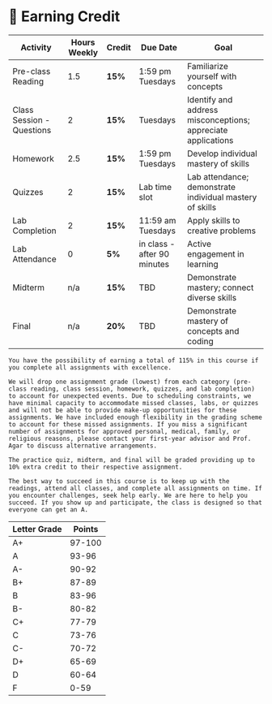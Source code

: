 # 💯 Earning Credit

| Activity            | Hours Weekly | Credit | Due Date         | Goal                                         |
|---------------------|--------------|--------|------------------|---------------------------------------------|
| Pre-class Reading   | 1.5          | **15%** | 1:59 pm Tuesdays | Familiarize yourself with concepts          |
| Class Session - Questions | 2    | **15%** | Tuesdays         | Identify and address misconceptions; appreciate applications |
| Homework            | 2.5          | **15%** | 1:59 pm Tuesdays | Develop individual mastery of skills        |
| Quizzes             | 2            | **15%** | Lab time slot    | Lab attendance; demonstrate individual mastery of skills |
| Lab Completion      | 2            | **15%** | 11:59 am Tuesdays| Apply skills to creative problems           |
| Lab Attendance      | 0            | **5%** | in class - after 90 minutes | Active engagement in learning           |
| Midterm             | n/a          | **15%** | TBD              | Demonstrate mastery; connect diverse skills |
| Final               | n/a          | **20%** | TBD              | Demonstrate mastery of concepts and coding  |


```{note}
You have the possibility of earning a total of 115% in this course if you complete all assignments with excellence.
```

```{note}
We will drop one assignment grade (lowest) from each category (pre-class reading, class session, homework, quizzes, and lab completion) to account for unexpected events. Due to scheduling constraints, we have minimal capacity to accommodate missed classes, labs, or quizzes and will not be able to provide make-up opportunities for these assignments. We have included enough flexibility in the grading scheme to account for these missed assignments. If you miss a significant number of assignments for approved personal, medical, family, or religious reasons, please contact your first-year advisor and Prof. Agar to discuss alternative arrangements.
```

```{note}
The practice quiz, midterm, and final will be graded providing up to 10% extra credit to their respective assignment.
```

```{tip}
The best way to succeed in this course is to keep up with the readings, attend all classes, and complete all assignments on time. If you encounter challenges, seek help early. We are here to help you succeed. If you show up and participate, the class is designed so that everyone can get an A.
```

| Letter Grade | Points|
|--|--|
|A+|97-100|
|A|93-96|
|A-|90-92|
|B+|87-89|
|B|83-96|
|B-|80-82|
|C+|77-79|
|C|73-76|
|C-|70-72|
|D+|65-69|
|D|60-64|
|F|0-59|

```{note} Prof. Agar reserves the right to adjust the grading scale at the end of the semester. Any adjustments will only lead to a more generous grading scale.
```
